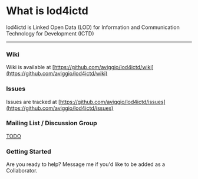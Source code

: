 What is lod4ictd
=================

lod4ictd is Linked Open Data (LOD) for Information and Communication Technology for Development (ICTD)

------------------------------------

### Wiki

Wiki is available at [https://github.com/aviggio/lod4ictd/wiki](https://github.com/aviggio/lod4ictd/wiki)

### Issues

Issues are tracked at 
[https://github.com/aviggio/lod4ictd/issues](https://github.com/aviggio/lod4ictd/issues)

### Mailing List / Discussion Group

[TODO](https://github.com/aviggio/lod4ictd/issues/2)

### Getting Started

Are you ready to help? Message me if you'd like to be added as a Collaborator.